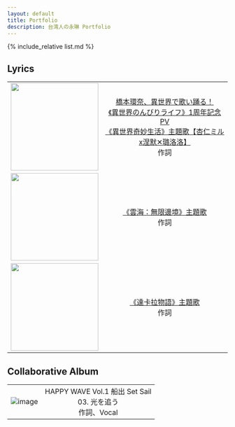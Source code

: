 ```yaml
---
layout: default
title: Portfolio
description: 台湾人の永琳 Portfolio
---
```


{% include_relative list.md %}

## Lyrics

|       |       |
| :---: | :---: |
| <img src="img/collaborative/isekai.jpeg" width="200"/> | [橋本環奈、異世界で歌い踊る！](https://youtu.be/GvO1zJRExtY)<br/>[《異世界のんびりライフ》1周年記念PV](https://youtu.be/v-p_nU694f8)<br/>[《異世界奇妙生活》主題歌【杏仁ミルx涅默✕璐洛洛】](https://www.youtube.com/watch?v=48wDGhrTiXM)<br/>作詞 |
| <img src="img/collaborative/seaofclouds.jpg" width="200"/> | [《雲海：無限邊境》主題歌](https://www.youtube.com/watch?v=HafK8DmClTo)<br/>作詞 |
| <img src="img/collaborative/takara.jpg" width="200"/> | [《達卡拉物語》主題歌](https://www.youtube.com/watch?v=AzUZRHQiAp4)<br/>作詞 |


## Collaborative Album

|       |       |
| :---: | :---: |
| ![image](img/collaborative/comp_album_1.jpg) | HAPPY WAVE Vol.1 船出 Set Sail<br/>03. 光を追う<br/>作詞、Vocal |

